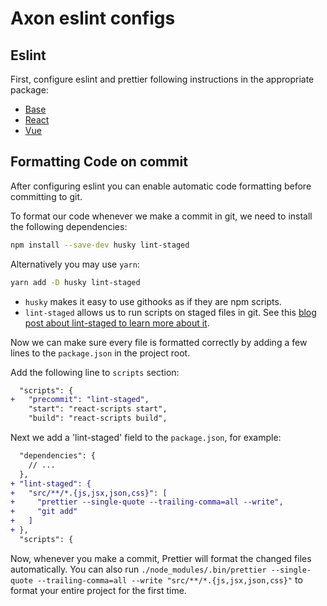 # Axon eslint configs

## Eslint

First, configure eslint and prettier following instructions in the appropriate package:

- [Base](./base/README.md)
- [React](./react/README.md)
- [Vue](./vue/README.md)

## Formatting Code on commit

After configuring eslint you can enable automatic code formatting before committing to git.

To format our code whenever we make a commit in git, we need to install the following dependencies:

```sh
npm install --save-dev husky lint-staged
```

Alternatively you may use `yarn`:

```sh
yarn add -D husky lint-staged
```

* `husky` makes it easy to use githooks as if they are npm scripts.
* `lint-staged` allows us to run scripts on staged files in git. See this [blog post about lint-staged to learn more about it](https://medium.com/@okonetchnikov/make-linting-great-again-f3890e1ad6b8).

Now we can make sure every file is formatted correctly by adding a few lines to the `package.json` in the project root.

Add the following line to `scripts` section:

```diff
  "scripts": {
+   "precommit": "lint-staged",
    "start": "react-scripts start",
    "build": "react-scripts build",
```

Next we add a 'lint-staged' field to the `package.json`, for example:

```diff
  "dependencies": {
    // ...
  },
+ "lint-staged": {
+   "src/**/*.{js,jsx,json,css}": [
+     "prettier --single-quote --trailing-comma=all --write",
+     "git add"
+   ]
+ },
  "scripts": {
```

Now, whenever you make a commit, Prettier will format the changed files automatically. You can also run `./node_modules/.bin/prettier --single-quote --trailing-comma=all --write "src/**/*.{js,jsx,json,css}"` to format your entire project for the first time.
